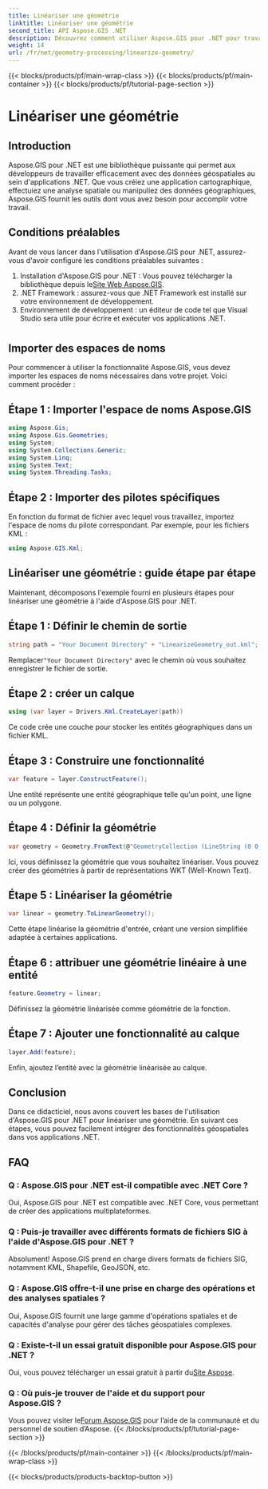 ```yaml
---
title: Linéariser une géométrie
linktitle: Linéariser une géométrie
second_title: API Aspose.GIS .NET
description: Découvrez comment utiliser Aspose.GIS pour .NET pour travailler efficacement avec des données géospatiales, effectuer des analyses spatiales et manipuler des données géographiques dans vos applications .NET.
weight: 14
url: /fr/net/geometry-processing/linearize-geometry/
---
```


{{< blocks/products/pf/main-wrap-class >}}
{{< blocks/products/pf/main-container >}}
{{< blocks/products/pf/tutorial-page-section >}}

# Linéariser une géométrie

## Introduction
Aspose.GIS pour .NET est une bibliothèque puissante qui permet aux développeurs de travailler efficacement avec des données géospatiales au sein d'applications .NET. Que vous créiez une application cartographique, effectuiez une analyse spatiale ou manipuliez des données géographiques, Aspose.GIS fournit les outils dont vous avez besoin pour accomplir votre travail.
## Conditions préalables
Avant de vous lancer dans l'utilisation d'Aspose.GIS pour .NET, assurez-vous d'avoir configuré les conditions préalables suivantes :
1. Installation d'Aspose.GIS pour .NET : Vous pouvez télécharger la bibliothèque depuis le[Site Web Aspose.GIS](https://releases.aspose.com/gis/net/).
2. .NET Framework : assurez-vous que .NET Framework est installé sur votre environnement de développement.
3. Environnement de développement : un éditeur de code tel que Visual Studio sera utile pour écrire et exécuter vos applications .NET.
#
## Importer des espaces de noms
Pour commencer à utiliser la fonctionnalité Aspose.GIS, vous devez importer les espaces de noms nécessaires dans votre projet. Voici comment procéder :
## Étape 1 : Importer l'espace de noms Aspose.GIS
```csharp
using Aspose.Gis;
using Aspose.Gis.Geometries;
using System;
using System.Collections.Generic;
using System.Linq;
using System.Text;
using System.Threading.Tasks;
```
## Étape 2 : Importer des pilotes spécifiques
En fonction du format de fichier avec lequel vous travaillez, importez l'espace de noms du pilote correspondant. Par exemple, pour les fichiers KML :
```csharp
using Aspose.GIS.Kml;
```
## Linéariser une géométrie : guide étape par étape
Maintenant, décomposons l'exemple fourni en plusieurs étapes pour linéariser une géométrie à l'aide d'Aspose.GIS pour .NET.
## Étape 1 : Définir le chemin de sortie
```csharp
string path = "Your Document Directory" + "LinearizeGeometry_out.kml";
```
 Remplacer`"Your Document Directory"` avec le chemin où vous souhaitez enregistrer le fichier de sortie.
## Étape 2 : créer un calque
```csharp
using (var layer = Drivers.Kml.CreateLayer(path))
```
Ce code crée une couche pour stocker les entités géographiques dans un fichier KML.
## Étape 3 : Construire une fonctionnalité
```csharp
var feature = layer.ConstructFeature();
```
Une entité représente une entité géographique telle qu'un point, une ligne ou un polygone.
## Étape 4 : Définir la géométrie
```csharp
var geometry = Geometry.FromText(@"GeometryCollection (LineString (0 0, 1 1, 2 0),CompoundCurve ((4 0, 5 1), CircularString (5 1, 6 2, 7 1)))");
```
Ici, vous définissez la géométrie que vous souhaitez linéariser. Vous pouvez créer des géométries à partir de représentations WKT (Well-Known Text).
## Étape 5 : Linéariser la géométrie
```csharp
var linear = geometry.ToLinearGeometry();
```
Cette étape linéarise la géométrie d'entrée, créant une version simplifiée adaptée à certaines applications.
## Étape 6 : attribuer une géométrie linéaire à une entité
```csharp
feature.Geometry = linear;
```
Définissez la géométrie linéarisée comme géométrie de la fonction.
## Étape 7 : Ajouter une fonctionnalité au calque
```csharp
layer.Add(feature);
```
Enfin, ajoutez l’entité avec la géométrie linéarisée au calque.

## Conclusion
Dans ce didacticiel, nous avons couvert les bases de l'utilisation d'Aspose.GIS pour .NET pour linéariser une géométrie. En suivant ces étapes, vous pouvez facilement intégrer des fonctionnalités géospatiales dans vos applications .NET.
## FAQ
### Q : Aspose.GIS pour .NET est-il compatible avec .NET Core ?
Oui, Aspose.GIS pour .NET est compatible avec .NET Core, vous permettant de créer des applications multiplateformes.
### Q : Puis-je travailler avec différents formats de fichiers SIG à l'aide d'Aspose.GIS pour .NET ?
Absolument! Aspose.GIS prend en charge divers formats de fichiers SIG, notamment KML, Shapefile, GeoJSON, etc.
### Q : Aspose.GIS offre-t-il une prise en charge des opérations et des analyses spatiales ?
Oui, Aspose.GIS fournit une large gamme d'opérations spatiales et de capacités d'analyse pour gérer des tâches géospatiales complexes.
### Q : Existe-t-il un essai gratuit disponible pour Aspose.GIS pour .NET ?
 Oui, vous pouvez télécharger un essai gratuit à partir du[Site Aspose](https://releases.aspose.com/).
### Q : Où puis-je trouver de l'aide et du support pour Aspose.GIS ?
 Vous pouvez visiter le[Forum Aspose.GIS](https://forum.aspose.com/c/gis/33) pour l’aide de la communauté et du personnel de soutien d’Aspose.
{{< /blocks/products/pf/tutorial-page-section >}}

{{< /blocks/products/pf/main-container >}}
{{< /blocks/products/pf/main-wrap-class >}}

{{< blocks/products/products-backtop-button >}}
